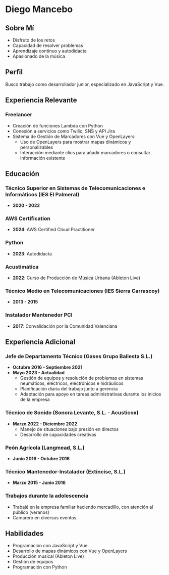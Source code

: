 # Diego Mancebo

## Sobre Mí

- Disfruto de los retos
- Capacidad de resolver problemas
- Aprendizaje continuo y autodidacta
- Apasionado de la música

## Perfil

Busco trabajo como desarrollador junior, especializado en JavaScript y Vue.

## Experiencia Relevante

### Freelancer
- Creación de funciones Lambda con Python
- Conexión a servicios como Twilio, SNS y API Jira
- Sistema de Gestión de Marcadores con Vue y OpenLayers:
  - Uso de OpenLayers para mostrar mapas dinámicos y personalizables
  - Interacción mediante clics para añadir marcadores o consultar información existente


## Educación

### Técnico Superior en Sistemas de Telecomunicaciones e Informáticos (IES El Palmeral)
- **2020 - 2022**

### AWS Certification
- **2024**: AWS Certified Cloud Practitioner

### Python
- **2023**: Autodidacta

### Acustimática
- **2022**: Curso de Producción de Música Urbana (Ableton Live)

### Técnico Medio en Telecomunicaciones (IES Sierra Carrascoy)
- **2013 - 2015**

### Instalador Mantenedor PCI
- **2017**: Convalidación por la Comunidad Valenciana

## Experiencia Adicional

### Jefe de Departamento Técnico (Gases Grupo Ballesta S.L.)
- **Octubre 2016 - Septiembre 2021**
- **Mayo 2023 - Actualidad**
  - Gestión de equipos y resolución de problemas en sistemas neumáticos, eléctricos, electrónicos e hidráulicos
  - Planificación diaria del trabajo junto a gerencia
  - Adaptación para apoyo en tareas administrativas durante los inicios de la empresa

### Técnico de Sonido (Sonora Levante, S.L. - Acusticox)
- **Marzo 2022 - Diciembre 2022**
  - Manejo de situaciones bajo presión en directos
  - Desarrollo de capacidades creativas

### Peón Agrícola (Langmead, S.L.)
- **Junio 2016 - Octubre 2016**

### Técnico Mantenedor-Instalador (Extincise, S.L.)
- **Marzo 2015 - Junio 2016**

### Trabajos durante la adolescencia
- Trabajé en la empresa familiar haciendo mercadillo, con atención al público (veranos)
- Camarero en diversos eventos

## Habilidades
- Programación con JavaScript y Vue
- Desarrollo de mapas dinámicos con Vue y OpenLayers
- Producción musical (Ableton Live)
- Gestión de equipos
- Programación con Python


